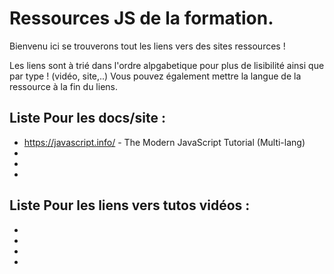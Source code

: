 # Ressources JS de la formation.  

Bienvenu ici se trouverons tout les liens vers des sites ressources !  

Les liens sont à trié dans l'ordre alpgabetique pour plus de lisibilité ainsi que par type ! (vidéo, site,..)
Vous pouvez également mettre la langue de la ressource à la fin du liens.

## Liste Pour les docs/site :   
* https://javascript.info/ - The Modern JavaScript Tutorial (Multi-lang) 
* 
* 
* 
  
## Liste Pour les liens vers tutos vidéos  :   
* 
* 
* 
* 